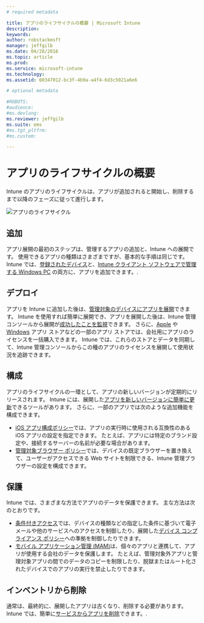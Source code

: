 ```yaml
---
# required metadata

title: アプリのライフサイクルの概要 | Microsoft Intune
description:
keywords:
author: robstackmsft
manager: jeffgilb
ms.date: 04/28/2016
ms.topic: article
ms.prod:
ms.service: microsoft-intune
ms.technology:
ms.assetid: 60347012-bc3f-4b9a-a4f4-6d3c5021a6e6

# optional metadata

#ROBOTS:
#audience:
#ms.devlang:
ms.reviewer: jeffgilb
ms.suite: ems
#ms.tgt_pltfrm:
#ms.custom:

---
```


# アプリのライフサイクルの概要

Intune のアプリのライフサイクルは、アプリが追加されると開始し、削除するまで以降のフェーズに従って進行します。

![アプリのライフサイクル](./media/applifecycle_nobg.png "the Intune app lifecycle")

## 追加

アプリ展開の最初のステップは、管理するアプリの追加と、Intune への展開です。 使用できるアプリの種類はさまざまですが、基本的な手順は同じです。 Intune では、[登録されたデバイス](add-apps-for-mobile-devices-in-microsoft-intune.md)と、[Intune クライアント ソフトウェアで管理する Windows PC](add-apps-for-windows-pcs-in-microsoft-intune.md) の両方に、アプリを追加できます。.

## デプロイ

アプリを Intune に追加した後は、[管理対象のデバイスにアプリを展開](deploy-apps.md)できます。 Intune を使用すれば簡単に展開でき、アプリを展開した後は、Intune 管理コンソールから展開が[成功したことを監視](monitor-apps-in-microsoft-intune.md)できます。 さらに、[Apple](manage-ios-apps-you-purchased-through-a-volume-purchase-program-with-microsoft-intune.md) や [Windows](manage-apps-you-purchased-from-the-windows-store-for-business-with-microsoft-intune.md) アプリ ストアなどの一部のアプリ ストアでは、会社用にアプリのライセンスを一括購入できます。 Intune では、これらのストアとデータを同期して、Intune 管理コンソールからこの種のアプリのライセンスを展開して使用状況を追跡できます。

## 構成

アプリのライフサイクルの一環として、アプリの新しいバージョンが定期的にリリースされます。 Intune には、展開した[アプリを新しいバージョンに簡単に更新](update-apps-using-microsoft-intune.md)できるツールがあります。 さらに、一部のアプリでは次のような追加機能を構成できます。
- [iOS アプリ構成ポリシー](configure-ios-apps-with-mobile-app-configuration-policies-in-microsoft-intune.md)では、アプリの実行時に使用される互換性のある iOS アプリの設定を指定できます。 たとえば、アプリには特定のブランド設定や、接続するサーバーの名前が必要な場合があります。
- [管理対象ブラウザー ポリシー](manage-internet-access-using-managed-browser-policies.md)では、デバイスの既定ブラウザーを置き換えて、ユーザーがアクセスできる Web サイトを制限できる、Intune 管理ブラウザーの設定を構成できます。

## 保護

Intune では、さまざまな方法でアプリのデータを保護できます。 主な方法は次のとおりです。
- [条件付きアクセス](restrict-access-to-email-and-o365-services-with-microsoft-intune.md)では、デバイスの種類などの指定した条件に基づいて電子メールや他のサービスへのアクセスを制御したり、展開した[デバイス コンプライアンス ポリシー](introduction-to-device-compliance-policies-in-microsoft-intune.md)への準拠を制御したりできます。
- [モバイル アプリケーション管理 (MAM)](protect-app-data-using-mobile-app-management-policies-with-microsoft-intune.md)は、個々のアプリと連携して、アプリが使用する会社のデータを保護します。 たとえば、管理対象外アプリと管理対象アプリの間でのデータのコピーを制限したり、脱獄またはルート化されたデバイスでのアプリの実行を禁止したりできます。

## インベントリから削除

通常は、最終的に、展開したアプリは古くなり、削除する必要があります。 Intune では、簡単に[サービスからアプリを削除](retire-apps-using-microsoft-intune.md)できます。.


<!--HONumber=May16_HO1-->


